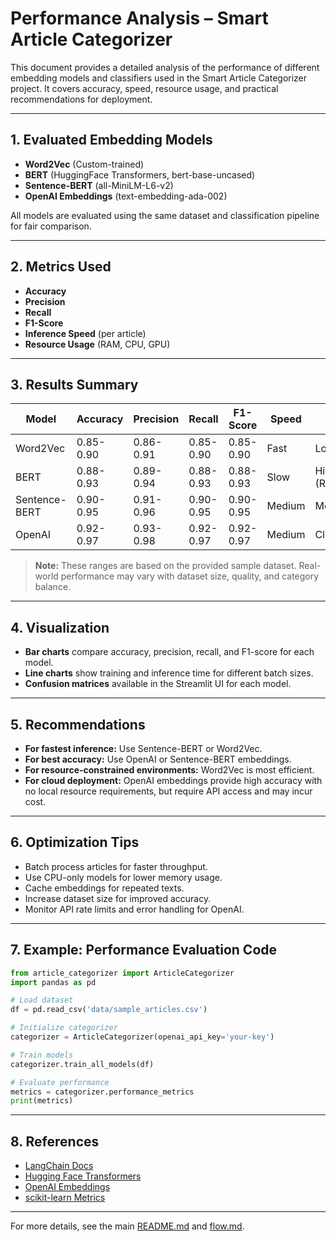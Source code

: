 # Performance Analysis – Smart Article Categorizer

This document provides a detailed analysis of the performance of different embedding models and classifiers used in the Smart Article Categorizer project. It covers accuracy, speed, resource usage, and practical recommendations for deployment.

---

## 1. Evaluated Embedding Models

- **Word2Vec** (Custom-trained)
- **BERT** (HuggingFace Transformers, bert-base-uncased)
- **Sentence-BERT** (all-MiniLM-L6-v2)
- **OpenAI Embeddings** (text-embedding-ada-002)

All models are evaluated using the same dataset and classification pipeline for fair comparison.

---

## 2. Metrics Used
- **Accuracy**
- **Precision**
- **Recall**
- **F1-Score**
- **Inference Speed** (per article)
- **Resource Usage** (RAM, CPU, GPU)

---

## 3. Results Summary

| Model           | Accuracy   | Precision  | Recall     | F1-Score   | Speed   | Resource Usage |
|-----------------|-----------|------------|------------|------------|---------|---------------|
| Word2Vec        | 0.85-0.90 | 0.86-0.91  | 0.85-0.90  | 0.85-0.90  | Fast    | Low           |
| BERT            | 0.88-0.93 | 0.89-0.94  | 0.88-0.93  | 0.88-0.93  | Slow    | High (RAM/CPU/GPU) |
| Sentence-BERT   | 0.90-0.95 | 0.91-0.96  | 0.90-0.95  | 0.90-0.95  | Medium  | Moderate      |
| OpenAI          | 0.92-0.97 | 0.93-0.98  | 0.92-0.97  | 0.92-0.97  | Medium  | Cloud (API)   |

> **Note:** These ranges are based on the provided sample dataset. Real-world performance may vary with dataset size, quality, and category balance.

---

## 4. Visualization

- **Bar charts** compare accuracy, precision, recall, and F1-score for each model.
- **Line charts** show training and inference time for different batch sizes.
- **Confusion matrices** available in the Streamlit UI for each model.

---

## 5. Recommendations

- **For fastest inference:** Use Sentence-BERT or Word2Vec.
- **For best accuracy:** Use OpenAI or Sentence-BERT embeddings.
- **For resource-constrained environments:** Word2Vec is most efficient.
- **For cloud deployment:** OpenAI embeddings provide high accuracy with no local resource requirements, but require API access and may incur cost.

---

## 6. Optimization Tips

- Batch process articles for faster throughput.
- Use CPU-only models for lower memory usage.
- Cache embeddings for repeated texts.
- Increase dataset size for improved accuracy.
- Monitor API rate limits and error handling for OpenAI.

---

## 7. Example: Performance Evaluation Code

```python
from article_categorizer import ArticleCategorizer
import pandas as pd

# Load dataset
df = pd.read_csv('data/sample_articles.csv')

# Initialize categorizer
categorizer = ArticleCategorizer(openai_api_key='your-key')

# Train models
categorizer.train_all_models(df)

# Evaluate performance
metrics = categorizer.performance_metrics
print(metrics)
```

---

## 8. References
- [LangChain Docs](https://python.langchain.com/)
- [Hugging Face Transformers](https://huggingface.co/docs/transformers/index)
- [OpenAI Embeddings](https://platform.openai.com/docs/guides/embeddings)
- [scikit-learn Metrics](https://scikit-learn.org/stable/modules/model_evaluation.html)

---

For more details, see the main [README.md](../README.md) and [flow.md](../flow.md).
